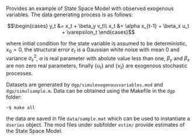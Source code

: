 Provides an example of State Space Model with observed exogenous variables. The data generating process is as follows:
```math
\begin{cases}
y_t &= x_t + \beta_y v_t\\
x_t &= \alpha x_{t-1} + \beta_x u_t + \varepsilon_t
\end{cases}
```
where initial condition for the state variable is assumed to be deterministic, $`x_{0} = 0`$, the structural error 
$`\varepsilon_{t}`$ is a Gaussian white noise with mean 0 and variance $`\sigma_{\varepsilon}^2`$, $`\alpha`$ is real parameter
with abolute value less than one, $`\beta_y`$ and $`\beta_x`$ are non zero real parameters, finally $`\{u_t\}`$ and $`\{v_t\}`$
are exogenous stochastic processes.

Datasets are generated by `dgp/simulexogenousvariables.mod` and `dgp/simulsample.m`. Data can be obtained using the Makefile in the `dgp` folder:
```shell
~$ make all
```
the data are saved in file `data/sample.mat` which can be used to instantiate a `dseries` object. The mod files under subfolder `estim/` provide
estimates of the State Space Model.
